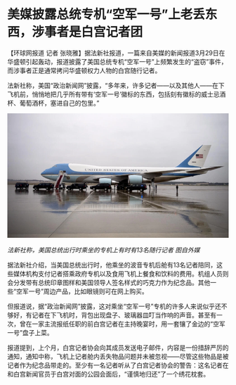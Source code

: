 # 美媒披露总统专机“空军一号”上老丢东西，涉事者是白宫记者团

【环球网报道 记者
张晓雅】据法新社报道，一篇来自美媒的新闻报道3月29日在华盛顿引起轰动，报道披露了美国总统专机“空军一号”上频繁发生的“盗窃”事件，而涉事者正是通常拷问华盛顿权力人物的白宫随行记者。

法新社称，美国“政治新闻网”披露，“多年来，许多记者——以及其他人——在下飞机前，悄悄地把几乎所有带有‘空军一号’徽标的东西，包括刻有徽标的威士忌酒杯、葡萄酒杯，塞进自己的包里。”

![f657cd6e4d057bca396e6ca5d5a5114c.jpg](https://raw.githubusercontent.com/qqhsx/qqnews_image/main/2024/03/30/美媒披露总统专机“空军一号”上老丢东西，涉事者是白宫记者团/f657cd6e4d057bca396e6ca5d5a5114c.jpg)

 _法新社称，美国总统出行时乘坐的专机上有时有13名随行记者 图自外媒_

据法新社介绍，当美国总统出行时，他乘坐的波音专机后舱有13名记者陪同，这些媒体机构支付记者搭乘政府专机以及食用飞机上餐食和饮料的费用。机组人员则会分发带有总统印章图样和美国领导人签名样式的巧克力作为纪念品。其他一些“空军一号”周边产品，比如眼镜则可在网上购买。

但报道说，据“政治新闻网”披露，这对乘坐“空军一号”专机的许多人来说似乎还不够好，有记者在下飞机时，背包出现盘子、玻璃器皿叮当作响的声音。甚至有一次，曾在一家主流报纸任职的前白宫记者在主持晚宴时，用一套镶了金边的“空军一号”盘子上菜。

报道提到，上个月，白宫记者协会向其成员发送电子邮件，内容是一份措辞严厉的通知，通知中称，飞机上记者舱内丢失物品问题并未被忽视——尽管这些物品是被记者作为纪念品带走的。至少有一名记者听从了白宫记者协会的警告：这名记者在和白宫新闻官员于白宫对面的公园会面后，“谨慎地归还”了一个绣花枕套。


